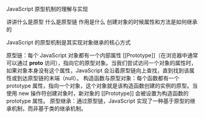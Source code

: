 JavaScript 原型机制的理解与实现

讲讲什么是原型 什么是原型链 作用是什么 创建对象的时候属性和方法是如何继承的

JavaScript 的原型机制是其实现对象继承的核心方式

原型链：每个 JavaScript 对象都有一个内部属性 [[Prototype]]（在浏览器中通常可以通过 __proto__ 访问），指向它的原型对象。当我们尝试访问一个对象的属性时，如果对象本身没有这个属性，JavaScript 会沿着原型链向上查找，直到找到该属性或到达原型链的末端（null）。
构造函数与原型对象：每个函数都有一个 prototype 属性，指向一个对象，这个对象就是该构造函数创建的实例的原型。当使用 new 操作符创建对象时，新对象的 [[Prototype]] 会被设置为构造函数的 prototype 属性。
原型继承：通过原型链，JavaScript 实现了一种基于原型的继承机制，而非基于类的继承机制。